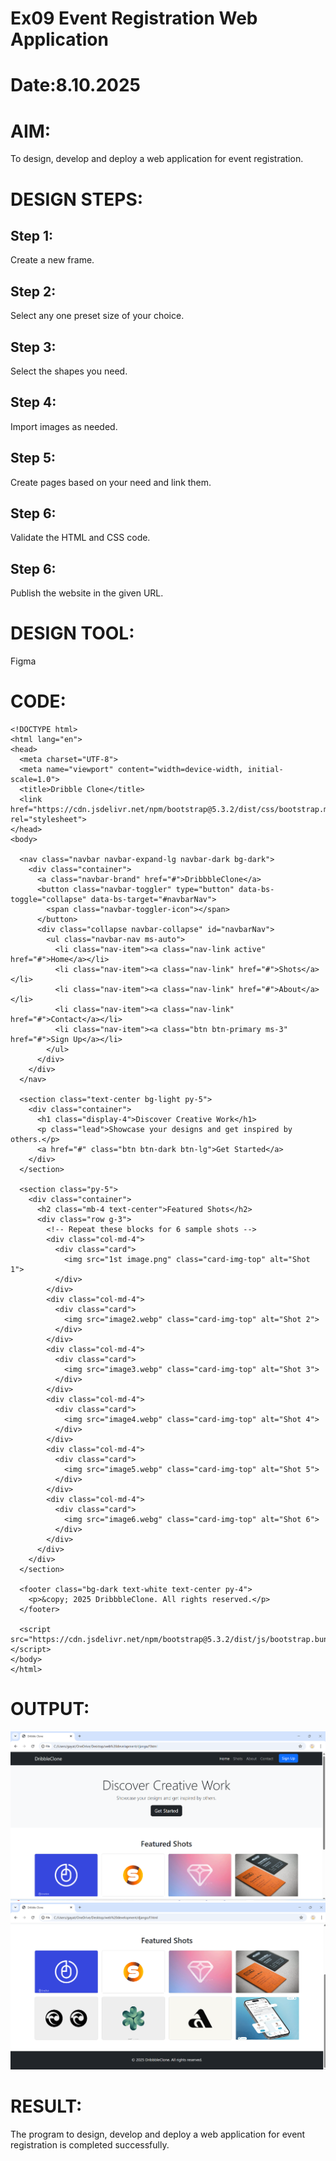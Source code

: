 # Ex09 Event Registration Web Application
# Date:8.10.2025
# AIM:
To design, develop and deploy a web application for event registration.

# DESIGN STEPS:
## Step 1:
Create a new frame.

## Step 2:
Select any one preset size of your choice.

## Step 3:
Select the shapes you need.

## Step 4:
Import images as needed.

## Step 5:
Create pages based on your need and link them.

## Step 6:
Validate the HTML and CSS code.

## Step 6:
Publish the website in the given URL.

# DESIGN TOOL:
Figma

# CODE:
```
<!DOCTYPE html>
<html lang="en">
<head>
  <meta charset="UTF-8">
  <meta name="viewport" content="width=device-width, initial-scale=1.0">
  <title>Dribble Clone</title>
  <link href="https://cdn.jsdelivr.net/npm/bootstrap@5.3.2/dist/css/bootstrap.min.css" rel="stylesheet">
</head>
<body>

  <nav class="navbar navbar-expand-lg navbar-dark bg-dark">
    <div class="container">
      <a class="navbar-brand" href="#">DribbbleClone</a>
      <button class="navbar-toggler" type="button" data-bs-toggle="collapse" data-bs-target="#navbarNav">
        <span class="navbar-toggler-icon"></span>
      </button>
      <div class="collapse navbar-collapse" id="navbarNav">
        <ul class="navbar-nav ms-auto">
          <li class="nav-item"><a class="nav-link active" href="#">Home</a></li>
          <li class="nav-item"><a class="nav-link" href="#">Shots</a></li>
          <li class="nav-item"><a class="nav-link" href="#">About</a></li>
          <li class="nav-item"><a class="nav-link" href="#">Contact</a></li>
          <li class="nav-item"><a class="btn btn-primary ms-3" href="#">Sign Up</a></li>
        </ul>
      </div>
    </div>
  </nav>

  <section class="text-center bg-light py-5">
    <div class="container">
      <h1 class="display-4">Discover Creative Work</h1>
      <p class="lead">Showcase your designs and get inspired by others.</p>
      <a href="#" class="btn btn-dark btn-lg">Get Started</a>
    </div>
  </section>

  <section class="py-5">
    <div class="container">
      <h2 class="mb-4 text-center">Featured Shots</h2>
      <div class="row g-3">
        <!-- Repeat these blocks for 6 sample shots -->
        <div class="col-md-4">
          <div class="card">
            <img src="1st image.png" class="card-img-top" alt="Shot 1">
          </div>
        </div>
        <div class="col-md-4">
          <div class="card">
            <img src="image2.webp" class="card-img-top" alt="Shot 2">
          </div>
        </div>
        <div class="col-md-4">
          <div class="card">
            <img src="image3.webp" class="card-img-top" alt="Shot 3">
          </div>
        </div>
        <div class="col-md-4">
          <div class="card">
            <img src="image4.webp" class="card-img-top" alt="Shot 4">
          </div>
        </div>
        <div class="col-md-4">
          <div class="card">
            <img src="image5.webp" class="card-img-top" alt="Shot 5">
          </div>
        </div>
        <div class="col-md-4">
          <div class="card">
            <img src="image6.webg" class="card-img-top" alt="Shot 6">
          </div>
        </div>
      </div>
    </div>
  </section>

  <footer class="bg-dark text-white text-center py-4">
    <p>&copy; 2025 DribbbleClone. All rights reserved.</p>
  </footer>

  <script src="https://cdn.jsdelivr.net/npm/bootstrap@5.3.2/dist/js/bootstrap.bundle.min.js"></script>
</body>
</html>
```
# OUTPUT:
![alt text](<Screenshot 2025-10-07 231618.png>)
![alt text](<Screenshot 2025-10-07 231641.png>)
# RESULT:
The program to design, develop and deploy a web application for event registration is completed successfully.
